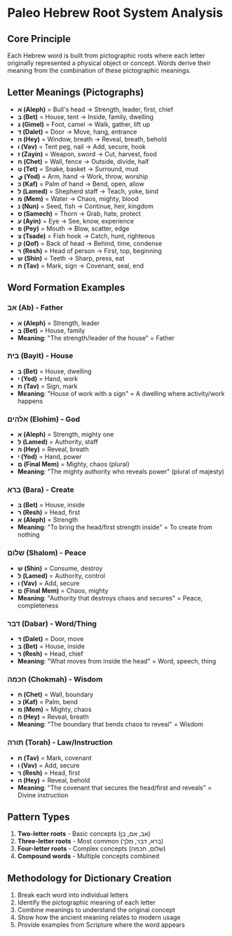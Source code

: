 # Paleo Hebrew Root System Analysis

## Core Principle
Each Hebrew word is built from pictographic roots where each letter originally represented a physical object or concept. Words derive their meaning from the combination of these pictographic meanings.

## Letter Meanings (Pictographs)
- **א (Aleph)** = Bull's head → Strength, leader, first, chief
- **ב (Bet)** = House, tent → Inside, family, dwelling
- **ג (Gimel)** = Foot, camel → Walk, gather, lift up
- **ד (Dalet)** = Door → Move, hang, entrance
- **ה (Hey)** = Window, breath → Reveal, breath, behold
- **ו (Vav)** = Tent peg, nail → Add, secure, hook
- **ז (Zayin)** = Weapon, sword → Cut, harvest, food
- **ח (Chet)** = Wall, fence → Outside, divide, half
- **ט (Tet)** = Snake, basket → Surround, mud
- **ي (Yod)** = Arm, hand → Work, throw, worship
- **כ (Kaf)** = Palm of hand → Bend, open, allow
- **ל (Lamed)** = Shepherd staff → Teach, yoke, bind
- **מ (Mem)** = Water → Chaos, mighty, blood
- **נ (Nun)** = Seed, fish → Continue, heir, kingdom
- **ס (Samech)** = Thorn → Grab, hate, protect
- **ע (Ayin)** = Eye → See, know, experience
- **פ (Pey)** = Mouth → Blow, scatter, edge
- **צ (Tsade)** = Fish hook → Catch, hunt, righteous
- **ק (Qof)** = Back of head → Behind, time, condense
- **ר (Resh)** = Head of person → First, top, beginning
- **ש (Shin)** = Teeth → Sharp, press, eat
- **ת (Tav)** = Mark, sign → Covenant, seal, end

## Word Formation Examples

### אב (Ab) - Father
- **א (Aleph)** = Strength, leader
- **ב (Bet)** = House, family
- **Meaning**: "The strength/leader of the house" = Father

### בית (Bayit) - House  
- **ב (Bet)** = House, dwelling
- **י (Yod)** = Hand, work
- **ת (Tav)** = Sign, mark
- **Meaning**: "House of work with a sign" = A dwelling where activity/work happens

### אלהים (Elohim) - God
- **א (Aleph)** = Strength, mighty one
- **ל (Lamed)** = Authority, staff
- **ה (Hey)** = Reveal, breath
- **י (Yod)** = Hand, power
- **ם (Final Mem)** = Mighty, chaos (plural)
- **Meaning**: "The mighty authority who reveals power" (plural of majesty)

### ברא (Bara) - Create
- **ב (Bet)** = House, inside
- **ר (Resh)** = Head, first
- **א (Aleph)** = Strength
- **Meaning**: "To bring the head/first strength inside" = To create from nothing

### שלום (Shalom) - Peace
- **ש (Shin)** = Consume, destroy
- **ל (Lamed)** = Authority, control
- **ו (Vav)** = Add, secure
- **ם (Final Mem)** = Chaos, mighty
- **Meaning**: "Authority that destroys chaos and secures" = Peace, completeness

### דבר (Dabar) - Word/Thing
- **ד (Dalet)** = Door, move
- **ב (Bet)** = House, inside
- **ר (Resh)** = Head, chief
- **Meaning**: "What moves from inside the head" = Word, speech, thing

### חכמה (Chokmah) - Wisdom
- **ח (Chet)** = Wall, boundary
- **כ (Kaf)** = Palm, bend
- **מ (Mem)** = Mighty, chaos
- **ה (Hey)** = Reveal, breath
- **Meaning**: "The boundary that bends chaos to reveal" = Wisdom

### תורה (Torah) - Law/Instruction
- **ת (Tav)** = Mark, covenant
- **ו (Vav)** = Add, secure
- **ר (Resh)** = Head, first
- **ה (Hey)** = Reveal, behold
- **Meaning**: "The covenant that secures the head/first and reveals" = Divine instruction

## Pattern Types
1. **Two-letter roots** - Basic concepts (אב, אם, בן)
2. **Three-letter roots** - Most common (ברא, דבר, מלך)
3. **Four-letter roots** - Complex concepts (שלום, חכמה)
4. **Compound words** - Multiple concepts combined

## Methodology for Dictionary Creation
1. Break each word into individual letters
2. Identify the pictographic meaning of each letter
3. Combine meanings to understand the original concept
4. Show how the ancient meaning relates to modern usage
5. Provide examples from Scripture where the word appears